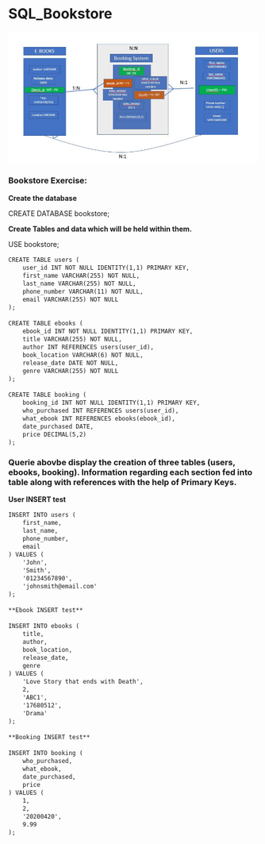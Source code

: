 # SQL_Bookstore

![image](images/ERD1.JPG)

### Bookstore Exercise:

**Create the database**

CREATE DATABASE bookstore;

**Create Tables and data which will be held within them.**

USE bookstore;
 
```
CREATE TABLE users (
    user_id INT NOT NULL IDENTITY(1,1) PRIMARY KEY,
    first_name VARCHAR(255) NOT NULL,
    last_name VARCHAR(255) NOT NULL,
    phone_number VARCHAR(11) NOT NULL,
    email VARCHAR(255) NOT NULL
);

CREATE TABLE ebooks (
    ebook_id INT NOT NULL IDENTITY(1,1) PRIMARY KEY,
    title VARCHAR(255) NOT NULL,
    author INT REFERENCES users(user_id),
    book_location VARCHAR(6) NOT NULL,
    release_date DATE NOT NULL,
    genre VARCHAR(255) NOT NULL
);

CREATE TABLE booking (
    booking_id INT NOT NULL IDENTITY(1,1) PRIMARY KEY,
    who_purchased INT REFERENCES users(user_id),
    what_ebook INT REFERENCES ebooks(ebook_id),
    date_purchased DATE,
    price DECIMAL(5,2)
);
```
### Querie abovbe display the creation of three tables (users, ebooks, booking). Information regarding each section fed into table along with references with the help of Primary Keys.

**User INSERT test**
```
INSERT INTO users (
    first_name,
    last_name,
    phone_number,
    email
) VALUES (
    'John',
    'Smith',
    '01234567890',
    'johnsmith@email.com'
);

**Ebook INSERT test**

INSERT INTO ebooks (
    title,
    author,
    book_location,
    release_date,
    genre
) VALUES (
    'Love Story that ends with Death',
    2,
    'ABC1',
    '17680512',
    'Drama'
);

**Booking INSERT test**

INSERT INTO booking (
    who_purchased,
    what_ebook,
    date_purchased,
    price
) VALUES (
    1,
    2,
    '20200420',
    9.99
);
```
